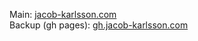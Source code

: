 Main: [jacob-karlsson.com](http://jacob-karlsson.com)  
Backup (gh pages): [gh.jacob-karlsson.com](http://gh.jacob-karlsson.com)
